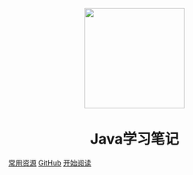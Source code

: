 <p align="center">
<img src="https://ss0.bdstatic.com/70cFvHSh_Q1YnxGkpoWK1HF6hhy/it/u=2481424715,2807309609&fm=26&gp=0.jpg" width="200" height="200"/>
</p>
<h1 align="center">Java学习笔记</h1>

[常用资源](https://shimo.im/docs/MuiACIg1HlYfVxrj/)
[GitHub](https://github.com/aqiang0/learningnotes)
[开始阅读](./docs/学习笔记.md)




